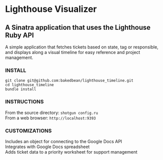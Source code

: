 Lighthouse Visualizer
====================

A Sinatra application that uses the Lighthouse Ruby API
-------------------------------------------------------

A simple application that fetches tickets based on state, tag or responsible, and displays along a visual timeline for easy reference and project management.

### INSTALL
`git clone git@github.com:bakedbean/lighthouse_timeline.git`  
`cd lighthouse_timeline`  
`bundle install`

### INSTRUCTIONS

From the source directory: `shotgun config.ru`  
From a web browser: `http://localhost:9393`

### CUSTOMIZATIONS

Includes an object for connecting to the Google Docs API  
Integrates with Google Docs spreadsheet  
Adds ticket data to a priority worksheet for support management
